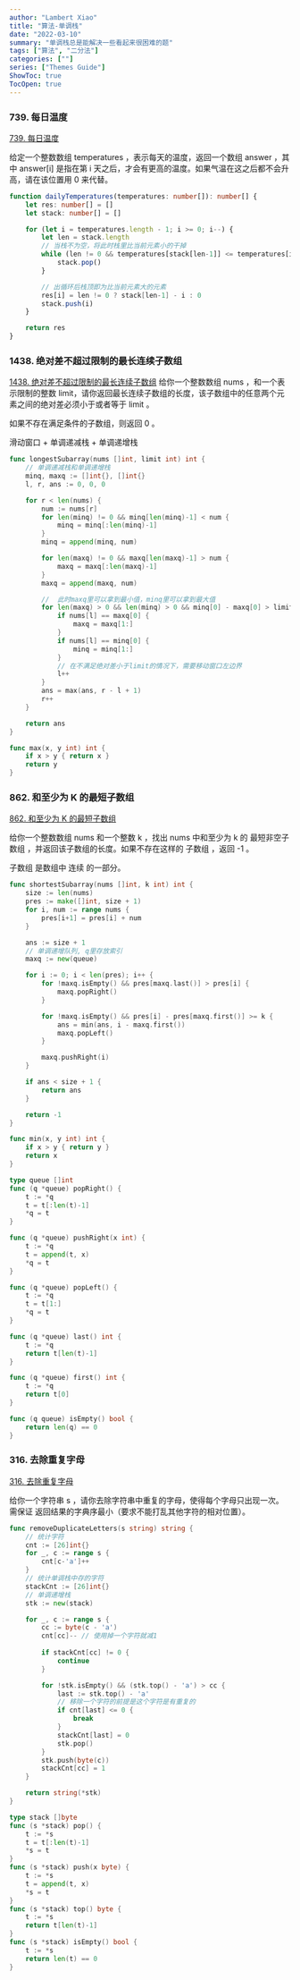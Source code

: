 ```yaml
---
author: "Lambert Xiao"
title: "算法-单调栈"
date: "2022-03-10"
summary: "单调栈总是能解决一些看起来很困难的题"
tags: ["算法", "二分法"]
categories: [""]
series: ["Themes Guide"]
ShowToc: true
TocOpen: true
---
```


### 739. 每日温度

[739. 每日温度](https://leetcode-cn.com/problems/daily-temperatures/)

给定一个整数数组 temperatures ，表示每天的温度，返回一个数组 answer ，其中 answer[i] 是指在第 i 天之后，才会有更高的温度。如果气温在这之后都不会升高，请在该位置用 0 来代替。

```ts
function dailyTemperatures(temperatures: number[]): number[] {
    let res: number[] = []
    let stack: number[] = []

    for (let i = temperatures.length - 1; i >= 0; i--) {
        let len = stack.length
        // 当栈不为空，将此时栈里比当前元素小的干掉
        while (len != 0 && temperatures[stack[len-1]] <= temperatures[i]) {
            stack.pop()
        }

        // 出循环后栈顶即为比当前元素大的元素
        res[i] = len != 0 ? stack[len-1] - i : 0
        stack.push(i)
    }

    return res
}
```

### 1438. 绝对差不超过限制的最长连续子数组

[1438. 绝对差不超过限制的最长连续子数组](https://leetcode-cn.com/problems/longest-continuous-subarray-with-absolute-diff-less-than-or-equal-to-limit/)
给你一个整数数组 nums ，和一个表示限制的整数 limit，请你返回最长连续子数组的长度，该子数组中的任意两个元素之间的绝对差必须小于或者等于 limit 。

如果不存在满足条件的子数组，则返回 0 。

滑动窗口 + 单调递减栈 + 单调递增栈

```go
func longestSubarray(nums []int, limit int) int {
    // 单调递减栈和单调递增栈
    minq, maxq := []int{}, []int{}
    l, r, ans := 0, 0, 0

    for r < len(nums) {
        num := nums[r]
        for len(minq) != 0 && minq[len(minq)-1] < num {
            minq = minq[:len(minq)-1]
        }
        minq = append(minq, num)

        for len(maxq) != 0 && maxq[len(maxq)-1] > num {
            maxq = maxq[:len(maxq)-1]
        }
        maxq = append(maxq, num)

        //  此时maxq里可以拿到最小值，minq里可以拿到最大值
        for len(maxq) > 0 && len(minq) > 0 && minq[0] - maxq[0] > limit {
            if nums[l] == maxq[0] {
                maxq = maxq[1:]
            }
            if nums[l] == minq[0] {
                minq = minq[1:]
            }
            // 在不满足绝对差小于limit的情况下，需要移动窗口左边界
            l++
        }
        ans = max(ans, r - l + 1)
        r++
    }

    return ans
}

func max(x, y int) int {
    if x > y { return x }
    return y
}

```

### 862. 和至少为 K 的最短子数组
[862. 和至少为 K 的最短子数组](https://leetcode-cn.com/problems/shortest-subarray-with-sum-at-least-k/)

给你一个整数数组 nums 和一个整数 k ，找出 nums 中和至少为 k 的 最短非空子数组 ，并返回该子数组的长度。如果不存在这样的 子数组 ，返回 -1 。

子数组 是数组中 连续 的一部分。

```go
func shortestSubarray(nums []int, k int) int {
    size := len(nums)
    pres := make([]int, size + 1)
    for i, num := range nums {
        pres[i+1] = pres[i] + num
    }

    ans := size + 1
    // 单调递增队列, q里存放索引
    maxq := new(queue)

    for i := 0; i < len(pres); i++ {
        for !maxq.isEmpty() && pres[maxq.last()] > pres[i] {
            maxq.popRight()
        }

        for !maxq.isEmpty() && pres[i] - pres[maxq.first()] >= k {
            ans = min(ans, i - maxq.first())
            maxq.popLeft()
        }

        maxq.pushRight(i)
    }

    if ans < size + 1 {
        return ans
    }

    return -1
}

func min(x, y int) int {
    if x > y { return y }
    return x
} 

type queue []int
func (q *queue) popRight() {
    t := *q
    t = t[:len(t)-1]
    *q = t
}

func (q *queue) pushRight(x int) {
    t := *q
    t = append(t, x)
    *q = t
}

func (q *queue) popLeft() {
    t := *q
    t = t[1:]
    *q = t
}

func (q *queue) last() int {
    t := *q
    return t[len(t)-1]
}

func (q *queue) first() int {
    t := *q
    return t[0]
}

func (q queue) isEmpty() bool {
    return len(q) == 0
}
```

### 316. 去除重复字母
[316. 去除重复字母](https://leetcode-cn.com/problems/remove-duplicate-letters/)

给你一个字符串 s ，请你去除字符串中重复的字母，使得每个字母只出现一次。需保证 返回结果的字典序最小（要求不能打乱其他字符的相对位置）。

```go
func removeDuplicateLetters(s string) string {
    // 统计字符
    cnt := [26]int{}
    for _, c := range s {
        cnt[c-'a']++
    }
    // 统计单调栈中存的字符
    stackCnt := [26]int{}
    // 单调递增栈
    stk := new(stack)

    for _, c := range s {
        cc := byte(c - 'a')
        cnt[cc]-- // 使用掉一个字符就减1
        
        if stackCnt[cc] != 0 {
            continue
        }

        for !stk.isEmpty() && (stk.top() - 'a') > cc {
            last := stk.top() - 'a'
            // 移除一个字符的前提是这个字符是有重复的
            if cnt[last] <= 0 {
                break
            }
            stackCnt[last] = 0
            stk.pop()
        }
        stk.push(byte(c))
        stackCnt[cc] = 1   
    }

    return string(*stk)
}

type stack []byte
func (s *stack) pop() {
    t := *s
    t = t[:len(t)-1]
    *s = t
}
func (s *stack) push(x byte) {
    t := *s
    t = append(t, x)
    *s = t
}
func (s *stack) top() byte {
    t := *s
    return t[len(t)-1]
}
func (s *stack) isEmpty() bool {
    t := *s
    return len(t) == 0
} 
```
